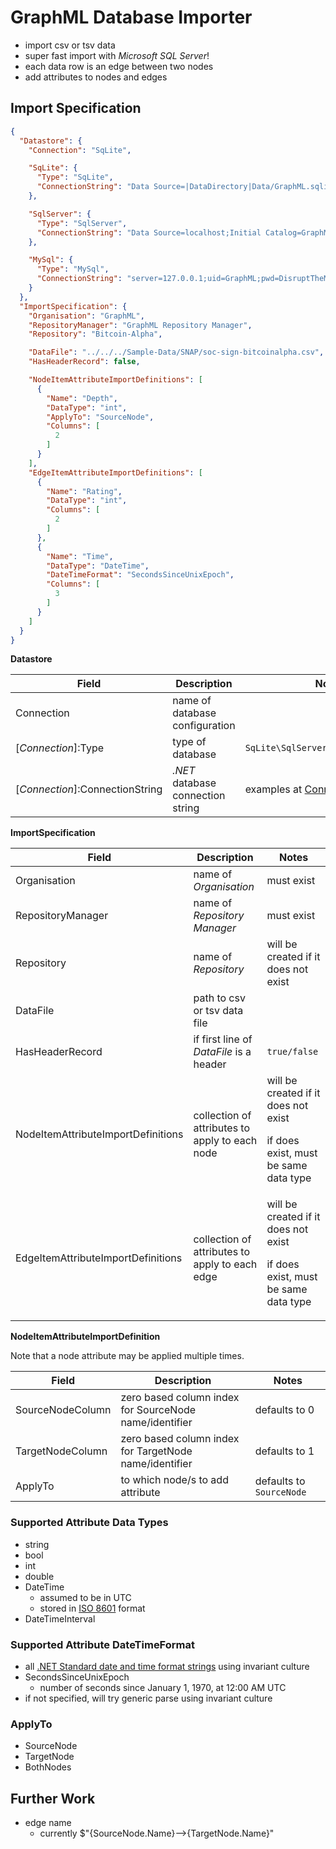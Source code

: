 # GraphML Database Importer
* import csv or tsv data
* super fast import with _Microsoft SQL Server_!
* each data row is an edge between two nodes
* add attributes to nodes and edges

## Import Specification

```json
{
  "Datastore": {
    "Connection": "SqLite",

    "SqLite": {
      "Type": "SqLite",
      "ConnectionString": "Data Source=|DataDirectory|Data/GraphML.sqlite3;"
    },

    "SqlServer": {
      "Type": "SqlServer",
      "ConnectionString": "Data Source=localhost;Initial Catalog=GraphML;Integrated Security=True;MultipleActiveResultSets=True;"
    },

    "MySql": {
      "Type": "MySql",
      "ConnectionString": "server=127.0.0.1;uid=GraphML;pwd=DisruptTheMarket;database=GraphML;SslMode=none"
    }
  },
  "ImportSpecification": {
    "Organisation": "GraphML",
    "RepositoryManager": "GraphML Repository Manager",
    "Repository": "Bitcoin-Alpha",

    "DataFile": "../../../Sample-Data/SNAP/soc-sign-bitcoinalpha.csv",
    "HasHeaderRecord": false,

    "NodeItemAttributeImportDefinitions": [
      {
        "Name": "Depth",
        "DataType": "int",
        "ApplyTo": "SourceNode",
        "Columns": [
          2
        ]
      }
    ],
    "EdgeItemAttributeImportDefinitions": [
      {
        "Name": "Rating",
        "DataType": "int",
        "Columns": [
          2
        ]
      },
      {
        "Name": "Time",
        "DataType": "DateTime",
        "DateTimeFormat": "SecondsSinceUnixEpoch",
        "Columns": [
          3
        ]
      }
    ]
  }
}
```
**Datastore**

| Field | Description | Notes |
|-------|-------------|-------|
| Connection | name of database configuration |  |
| [_Connection_]:Type | type of database | `SqLite\SqlServer\MySql\PostgreSql` |
| [_Connection_]:ConnectionString | _.NET_ database connection string | examples at [ConnectonStrings.com](https://www.connectionstrings.com/) |

**ImportSpecification**

| Field | Description | Notes |
|-------|-------------|-------|
| Organisation | name of _Organisation_ | must exist |
| RepositoryManager | name of _Repository Manager_ | must exist |
| Repository | name of _Repository_ | will be created if it does not exist |
| DataFile | path to csv or tsv data file |  |
| HasHeaderRecord | if first line of _DataFile_ is a header | `true/false` |
| NodeItemAttributeImportDefinitions | collection of attributes to apply to each node | will be created if it does not exist<p/>if does exist, must be same data type |
| EdgeItemAttributeImportDefinitions | collection of attributes to apply to each edge | will be created if it does not exist<p/>if does exist, must be same data type |

**NodeItemAttributeImportDefinition**

Note that a node attribute may be applied multiple times.

| Field | Description | Notes |
|-------|-------------|-------|
| SourceNodeColumn | zero based column index for SourceNode name/identifier | defaults to 0 |
| TargetNodeColumn | zero based column index for TargetNode name/identifier | defaults to 1 |
| ApplyTo | to which node/s to add attribute | defaults to `SourceNode` |

### Supported Attribute Data Types
* string
* bool
* int
* double
* DateTime
  * assumed to be in UTC
  * stored in [ISO 8601](http://en.wikipedia.org/wiki/ISO_8601) format
* DateTimeInterval
  
### Supported Attribute DateTimeFormat
* all [.NET Standard date and time format strings](https://docs.microsoft.com/en-us/dotnet/standard/base-types/standard-date-and-time-format-strings) using invariant culture
* SecondsSinceUnixEpoch
  * number of seconds since January 1, 1970, at 12:00 AM UTC
* if not specified, will try generic parse using invariant culture

### ApplyTo
* SourceNode
* TargetNode
* BothNodes

## Further Work
* edge name
  * currently $"{SourceNode.Name}-->{TargetNode.Name}"
